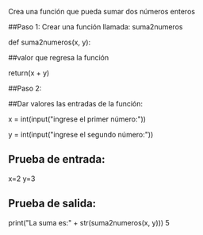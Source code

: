  
Crea una función que pueda sumar dos números enteros

##Paso 1: 
Crear una función llamada: suma2numeros

def suma2numeros(x, y):

##valor que regresa la función

  return(x + y)
  
##Paso 2:

##Dar valores  las entradas de la función:


x = int(input("ingrese el primer número:"))

y = int(input("ingrese el segundo número:"))

## Prueba de entrada:
x=2
y=3

## Prueba de salida:
print("La suma es:" + str(suma2numeros(x, y))) 
5


